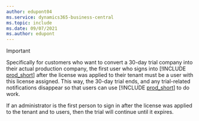 ```yaml
---
author: edupont04
ms.service: dynamics365-business-central
ms.topic: include
ms.date: 09/07/2021
ms.author: edupont
---
```

> [!IMPORTANT]
> Specifically for customers who want to convert a 30-day trial company into their actual production company, the first user who signs into [!INCLUDE [prod_short](../includes/prod_short.md)] after the license was applied to their tenant must be a user with this license assigned. This way, the 30-day trial ends, and any trial-related notifications disappear so that users can use [!INCLUDE [prod_short](../includes/prod_short.md)] to do work.
>
> If an administrator is the first person to sign in after the license was applied to the tenant and to users, then the trial will continue until it expires.
